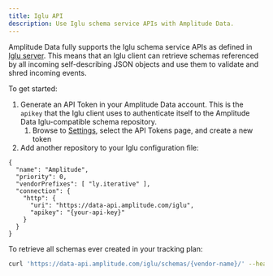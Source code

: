 ```yaml
---
title: Iglu API
description: Use Iglu schema service APIs with Amplitude Data. 
---
```


Amplitude Data fully supports the Iglu schema service APIs as defined in [Iglu server](https://github.com/snowplow/iglu/wiki/Iglu-server#1-the-schema-service-apischemas). This means that an Iglu client can retrieve schemas referenced by all incoming self-describing JSON objects and use them to validate and shred incoming events.

To get started:

1. Generate an API Token in your Amplitude Data account. This is the `apikey` that the Iglu client uses to authenticate itself to the Amplitude Data Iglu-compatible schema repository.
    1. Browse to [Settings](https://data.amplitude.com/settings), select the API Tokens page, and create a new token
2. Add another repository to your Iglu configuration file:

```tsx
{
  "name": "Amplitude",
  "priority": 0,
  "vendorPrefixes": [ "ly.iterative" ],
  "connection": {
    "http": {
      "uri": "https://data-api.amplitude.com/iglu",
      "apikey": "{your-api-key}"
    }
  }
}
```

To retrieve all schemas ever created in your tracking plan:

```bash
curl 'https://data-api.amplitude.com/iglu/schemas/{vendor-name}/' --header 'apikey: {your-api-key}'
```
